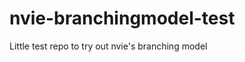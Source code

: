 nvie-branchingmodel-test
========================

Little test repo to try out nvie's branching model
